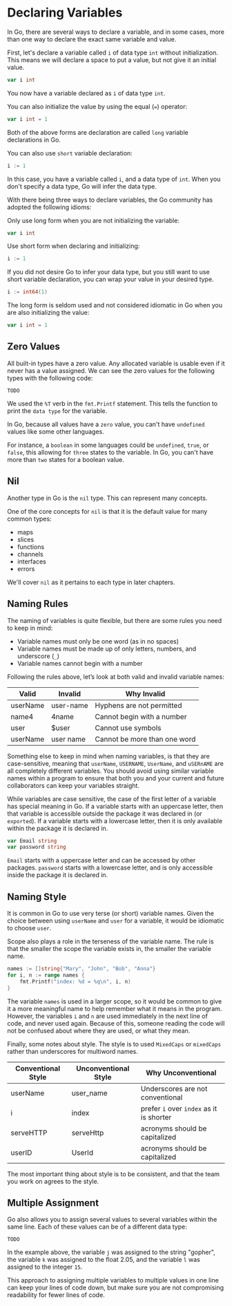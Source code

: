 # Declaring Variables

In Go, there are several ways to declare a variable, and in some cases, more than one way to declare the exact same variable and value.

First, let's declare a variable called `i` of data type `int` without initialization.  This means we will declare a space to put a value, but not give it an initial value.

```go
var i int
```

You now have a variable declared as `i` of data type `int`.

You can also initialize the value by using the equal (`=`) operator:

```go
var i int = 1
```

Both of the above forms are declaration are called `long` variable declarations in Go.

You can also use `short` variable declaration:

```go
i := 1
```

In this case, you have a variable called `i`, and a data type of `int`.  When you don't specify a data type, Go will infer the data type.

With there being three ways to declare variables, the Go community has adopted the following idioms:

Only use long form when you are not initializing the variable:

```go
var i int
```

Use short form when declaring and initializing:

```go
i := 1
```

If you did not desire Go to infer your data type, but you still want to use short variable declaration, you can wrap your value in your desired type.

```go
i := int64(1)
```

The long form is seldom used and not considered idiomatic in Go when you are also initializing the value:

```go
var i int = 1
```

## Zero Values

All built-in types have a zero value. Any allocated variable is usable even if it never has a value assigned. We can see the zero values for the following types with the following code:

<code src="src/variables/zero/main.go">TODO</code>

We used the `%T` verb in the `fmt.Printf` statement. This tells the function to print the `data type` for the variable.

In Go, because all values have a `zero` value, you can't have `undefined` values like some other languages.

For instance, a `boolean` in some languages could be `undefined`, `true`, or `false`, this allowing for `three` states to the variable.  In Go, you can't have more than `two` states for a boolean value.

## Nil

Another type in Go is the `nil` type.  This can represent many concepts.

One of the core concepts for `nil` is that it is the default value for many common types:

* maps
* slices
* functions
* channels
* interfaces
* errors

We'll cover `nil` as it pertains to each type in later chapters.

## Naming Rules

The naming of variables is quite flexible, but there are some rules you need to keep in mind:

* Variable names must only be one word (as in no spaces)
* Variable names must be made up of only letters, numbers, and underscore (`_`)
* Variable names cannot begin with a number

Following the rules above, let’s look at both valid and invalid variable names:

| Valid    | Invalid   | Why Invalid                  |
| -------- | --------- | ---------------------------- |
| userName | user-name | Hyphens are not permitted    |
| name4    | 4name     | Cannot begin with a number   |
| user     | $user     | Cannot use symbols           |
| userName | user name | Cannot be more than one word |

Something else to keep in mind when naming variables, is that they are case-sensitive, meaning that `userName`, `USERNAME`, `UserName`, and `uSERnAME` are all completely different variables. You should avoid using similar variable names within a program to ensure that both you and your current and future collaborators can keep your variables straight.

While variables are case sensitive, the case of the first letter of a variable has special meaning in Go.  If a variable starts with an uppercase letter, then that variable is accessible outside the package it was declared in (or `exported`).  If a variable starts with a lowercase letter, then it is only available within the package it is declared in.

```go
var Email string
var password string
```

`Email` starts with a uppercase letter and can be accessed by other packages.  `password` starts with a lowercase letter, and is only accessible inside the package it is declared in.

## Naming Style

It is common in Go to use very terse (or short) variable names. Given the choice between using `userName` and `user` for a variable, it would be idiomatic to choose `user`.

Scope also plays a role in the terseness of the variable name. The rule is that the smaller the scope the variable exists in, the smaller the variable name.

```go
names := []string{"Mary", "John", "Bob", "Anna"}
for i, n := range names {
	fmt.Printf("index: %d = %q\n", i, n)
}
```

The variable `names` is used in a larger scope, so it would be common to give it a more meaningful name to help remember what it means in the program.  However, the variables `i` and `n` are used immediately in the next line of code, and never used again.  Because of this, someone reading the code will not be confused about where they are used, or what they mean.

Finally, some notes about style. The style is to used `MixedCaps` or `mixedCaps` rather than underscores for multiword names.

| Conventional Style | Unconventional Style | Why Unconventional                       |
| ------------------ | -------------------- | ---------------------------------------- |
| userName           | user_name            | Underscores are not conventional         |
| i                  | index                | prefer `i` over `index` as it is shorter |
| serveHTTP          | serveHttp            | acronyms should be capitalized           |
| userID             | UserId               | acronyms should be capitalized           |

The most important thing about style is to be consistent, and that the team you work on agrees to the style.

## Multiple Assignment

Go also allows you to assign several values to several variables within the same line. Each of these values can be of a different data type:

<code src="src/variables/multiple/main.go" section="main">TODO</code>

In the example above, the variable `j` was assigned to the string "gopher", the variable `k` was assigned to the float 2.05, and the variable `l` was assigned to the integer `15`.

This approach to assigning multiple variables to multiple values in one line can keep your lines of code down, but make sure you are not compromising readability for fewer lines of code.
